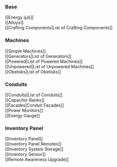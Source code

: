 ### Base  
[[Energy (µI)]]  
[[Alloys]]  
[[Crafting Components|List of Crafting Components]]
### Machines
[[Simple Machines]]  
[[Generators|List of Generators]]  
[[Powered|List of Powered Machines]]  
[[Unpowered|List of Unpowered Machines]]  
[[Obelisks|List of Obelisks]]  
### Conduits
[[Conduits|List of Conduits]]  
[[Capacitor Banks]]  
[[Facades|Conduit Facades]]  
[[Power Monitors]]  
[[Energy Gauge]]  
### Inventory Panel
[[Inventory Panel]]  
[[Inventory Panel Remotes]]  
[[Inventory System Storage]]  
[[Inventory Sensor]]  
[[Remote Awareness Upgrade]]
